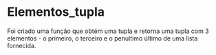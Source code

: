 # Elementos_tupla

Foi criado uma função que obtém uma tupla e retorna uma tupla com 3 elementos -
o primeiro, o terceiro e o penultimo último de uma lista fornecida.
